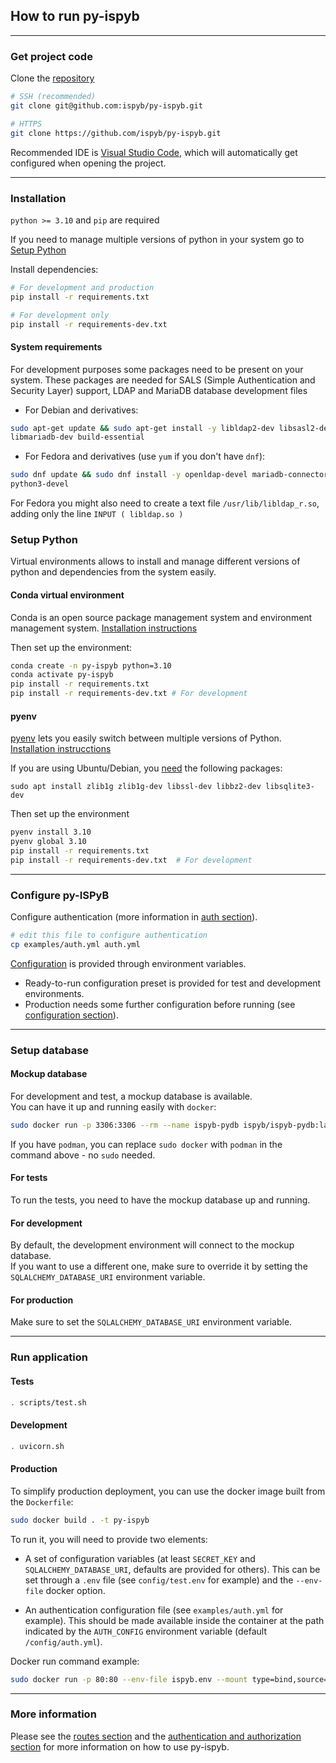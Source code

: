 ## How to run py-ispyb

---

### Get project code

Clone the [repository](https://github.com/ispyb/py-ispyb)

```bash
# SSH (recommended)
git clone git@github.com:ispyb/py-ispyb.git

# HTTPS
git clone https://github.com/ispyb/py-ispyb.git
```

Recommended IDE is [Visual Studio Code](https://code.visualstudio.com/), which will automatically get configured when opening the project.

---

### Installation

`python >= 3.10` and `pip` are required

If you need to manage multiple versions of python in your system go to [Setup Python](#setup-python)

Install dependencies:

```bash
# For development and production
pip install -r requirements.txt

# For development only
pip install -r requirements-dev.txt
```

#### System requirements

For development purposes some packages need to be present on your system. These packages are needed for SALS (Simple Authentication and Security Layer) support, LDAP and MariaDB database development files

- For Debian and derivatives:

```bash
sudo apt-get update && sudo apt-get install -y libldap2-dev libsasl2-dev \
libmariadb-dev build-essential
```

- For Fedora and derivatives (use `yum` if you don't have `dnf`):

```bash
sudo dnf update && sudo dnf install -y openldap-devel mariadb-connector-c-devel \
python3-devel
```

For Fedora you might also need to create a text file `/usr/lib/libldap_r.so`, adding only the line `INPUT ( libldap.so )`

### Setup Python

Virtual environments allows to install and manage different versions of python and dependencies from the system easily.

#### Conda virtual environment

Conda is an open source package management system and environment management system. [Installation instructions](https://docs.conda.io/en/latest/miniconda.html)

Then set up the environment:

```bash
conda create -n py-ispyb python=3.10
conda activate py-ispyb
pip install -r requirements.txt
pip install -r requirements-dev.txt # For development
```

#### pyenv

[pyenv](https://github.com/pyenv/pyenv) lets you easily switch between multiple versions of Python. [Installation instrucctions](https://github.com/pyenv/pyenv#installation)

If you are using Ubuntu/Debian, you [need](https://github.com/pyenv/pyenv/wiki/common-build-problems) the following packages:

```
sudo apt install zlib1g zlib1g-dev libssl-dev libbz2-dev libsqlite3-dev
```

Then set up the environment

```bash
pyenv install 3.10
pyenv global 3.10
pip install -r requirements.txt
pip install -r requirements-dev.txt  # For development
```

---

### Configure py-ISPyB

Configure authentication
(more information in [auth section](auth.md)).

```bash
# edit this file to configure authentication
cp examples/auth.yml auth.yml
```

[Configuration](conf.md) is provided through environment variables.

- Ready-to-run configuration preset is provided for test and development environments.
- Production needs some further configuration before running (see [configuration section](conf.md)).

---

### Setup database

#### Mockup database

For development and test, a mockup database is available.  
You can have it up and running easily with `docker`:

```bash
sudo docker run -p 3306:3306 --rm --name ispyb-pydb ispyb/ispyb-pydb:latest
```

If you have `podman`, you can replace `sudo docker` with `podman` in the command above - no `sudo` needed.

#### For tests

To run the tests, you need to have the mockup database up and running.

#### For development

By default, the development environment will connect to the mockup database.  
If you want to use a different one, make sure to override it by setting the `SQLALCHEMY_DATABASE_URI` environment variable.

#### For production

Make sure to set the `SQLALCHEMY_DATABASE_URI` environment variable.

---

### Run application

#### Tests

```bash
. scripts/test.sh
```

#### Development

```bash
. uvicorn.sh
```

#### Production

To simplify production deployment, you can use the docker image built from the `Dockerfile`:

```bash
sudo docker build . -t py-ispyb
```

To run it, you will need to provide two elements:

- A set of configuration variables (at least `SECRET_KEY` and `SQLALCHEMY_DATABASE_URI`, defaults are provided for others). This can be set through a `.env` file (see `config/test.env` for example) and the `--env-file` docker option.

- An authentication configuration file (see `examples/auth.yml` for example). This should be made available inside the container at the path indicated by the `AUTH_CONFIG` environment variable (default `/config/auth.yml`).

Docker run command example:

```bash
sudo docker run -p 80:80 --env-file ispyb.env --mount type=bind,source=/my_ispyb_auth_config_dir,target=/config --name py-ispyb-prod py-ispyb
```

---

### More information

Please see the [routes section](routes.md) and the [authentication and authorization section](auth.md) for more information on how to use py-ispyb.

